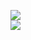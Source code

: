 [![](https://img.shields.io/badge/Made%20With-Github%20Spray-lightgrey.svg?style=for-the-badge&logo=github)](https://github.com/Annihil/github-spray#18110)  
[![](https://i.imgur.com/2DrTn0Z.gif)](https://github.com/Annihil/github-spray)